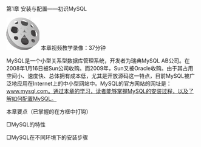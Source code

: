 ### 
  第1章 安装与配置——初识MySQL


<img class="my_markdown" class="h-pic" src="../images/Figure-0031-22.jpg" style="width:87px;  height: 85px; "/> 本章视频教学录像：37分钟

MySQL是一个小型关系型数据库管理系统，开发者为瑞典MySQL AB公司。在2008年1月16日被Sun公司收购。而2009年，Sun又被Oracle收购。由于其占用空间小、速度快、总体拥有成本低，尤其是开放源码这一特点，目前MySQL被广泛地应用在Internet上的中小型网站中。MySQL的官方网站的网址是：www.mysql.com。通过本章的学习，读者能够掌握MySQL的安装过程，以及了解如何配置MySQL。

本章要点（已掌握的在方框中打钩）

□MySQL的特性

□MySQL在不同环境下的安装步骤

